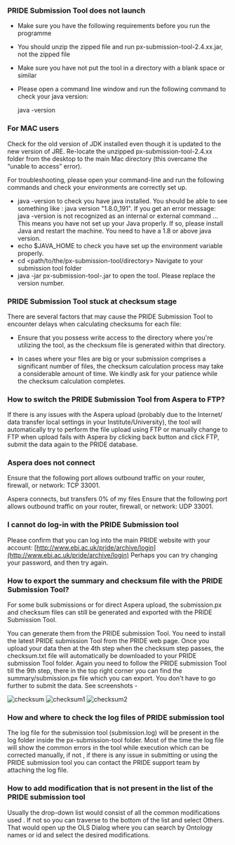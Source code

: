 ### PRIDE Submission Tool does not launch

 - Make sure you have the following requirements before you run the programme 
 
 - You should unzip the zipped file and run px-submission-tool-2.4.xx.jar, not the zipped file
 
 - Make sure you have not put the tool in a directory with a blank space or similar
 
 - Please open a command line window and run the following command to check your java version:
 
 	java -version
 	
### For MAC users
 
 Check for the old version of JDK installed even though it is updated to the new version of JRE. Re-locate the unzipped px-submission-tool-2.4.xx folder from the desktop to the main Mac directory (this overcame the “unable to access” error).
  
 For troubleshooting, please open your command-line and run the following commands and check your environments are correctly set up.
 
  - java -version to check you have java installed. You should be able to see something like : java version "1.8.0_191". If you get an error message: java -version is not recognized as an internal or external command ... This means you have not set up your Java properly. If so, please install Java and restart the machine. You need to have a 1.8 or above java version.
  - echo $JAVA_HOME to check you have set up the environment variable properly.
  - cd <path/to/the/px-submission-tool/directory> Navigate to your submission tool folder
  - java -jar px-submission-tool-<version number>.jar to open the tool. Please replace the version number.


### PRIDE Submission Tool stuck at checksum stage

There are several factors that may cause the PRIDE Submission Tool to encounter delays when calculating checksums for each file:

- Ensure that you possess write access to the directory where you're utilizing the tool, as the checksum file is generated within that directory.

- In cases where your files are big or your submission comprises a significant number of files, the checksum calculation process may take a considerable amount of time. We kindly ask for your patience while the checksum calculation completes.


### How to switch the PRIDE Submission Tool from Aspera to FTP?

If there is any issues with the Aspera upload (probably due to the Internet/ data transfer local settings in your Institute/University), the tool will automatically try to perform the file upload using FTP or manually change to FTP when upload fails with Aspera by clicking back button and click FTP, submit the data again to the PRIDE database.

### Aspera does not connect

Ensure that the following port allows outbound traffic on your router, firewall, or network: TCP 33001.

Aspera connects, but transfers 0% of my files
Ensure that the following port allows outbound traffic on your router, firewall, or network: UDP 33001.

### I cannot do log-in with the PRIDE Submission tool

Please confirm that you can log into the main PRIDE website with your account:
[http://www.ebi.ac.uk/pride/archive/login](http://www.ebi.ac.uk/pride/archive/login)
Perhaps you can try changing your password, and then try again.

### How to export the summary and checksum file with the PRIDE Submission Tool?

For some bulk submissions or for direct Aspera upload, the submission.px and checksum files can still be generated and exported with the PRIDE Submission Tool.

You can generate them from the PRIDE submission Tool. You need to install the latest PRIDE submission Tool from the PRIDE web page. Once you upload your data then at the 4th step when the checksum step passes, the checksum.txt file will automatically be downloaded to your PRIDE submission Tool folder.
Again you need to follow the PRIDE submission Tool till the 9th step, 
there in the top right corner you can find the summary/submission.px file which you can export.
You don't have to go further to submit the data. See screenshots -


![checksum](../markdown/tooltroubleshooting/files/checksum.png)
![checksum1](../markdown/tooltroubleshooting/files/checksum1.png)
![checksum2](../markdown/tooltroubleshooting/files/checksum2.png)

### How and where to check the log files of PRIDE submission tool

The log file for the submission tool (submission.log) will be present in the log folder inside the px-submission-tool folder.
Most of the time the log file will show the common errors in the tool while execution which can be corrected manually, if not ,
if there is any issue in submitting or using the PRIDE submission tool you can 
contact the PRIDE support team by attaching the log file.

### How to add modification that is not present in the list of the PRIDE submission tool

Usually the drop-down list would consist of all the common modifications used . If not so you can traverse to the bottom of the list and select Others.
That would open up the OLS Dialog where you can search by Ontology names or id and select the desired modifications.




